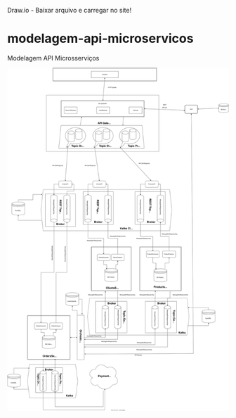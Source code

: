 Draw.io - Baixar arquivo e carregar no site!

# modelagem-api-microservicos

Modelagem API Microsserviços

<div align="center">
  <img src="https://raw.githubusercontent.com/gomesgeorgelucas/modelagem-api-microservicos/main/final.svg">
  </div>
